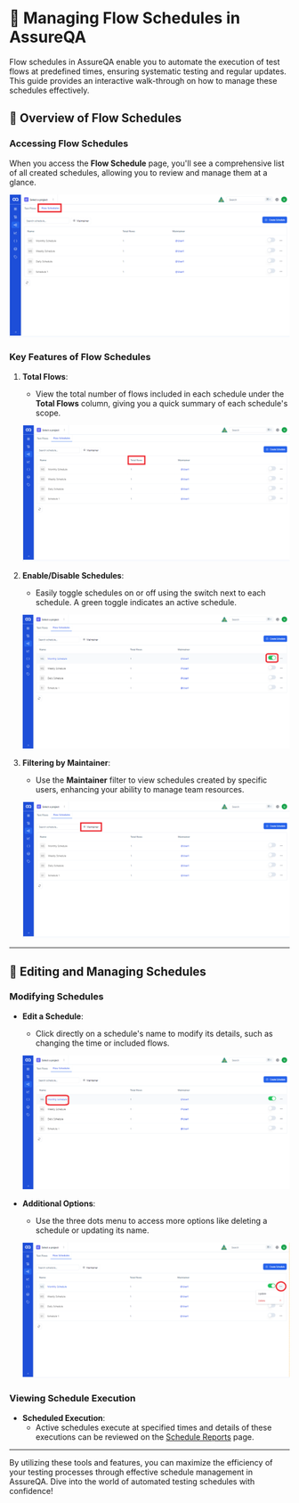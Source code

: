 # 🚀 Managing Flow Schedules in AssureQA

Flow schedules in AssureQA enable you to automate the execution of test flows at predefined times, ensuring systematic testing and regular updates. This guide provides an interactive walk-through on how to manage these schedules effectively.

## 📅 Overview of Flow Schedules

### Accessing Flow Schedules

When you access the **Flow Schedule** page, you'll see a comprehensive list of all created schedules, allowing you to review and manage them at a glance.

![Flow Schedules Overview](/images/FS%201.png)

### Key Features of Flow Schedules

1. **Total Flows**:
   - View the total number of flows included in each schedule under the **Total Flows** column, giving you a quick summary of each schedule's scope.

   ![Total Flows](/images/FS%202.png)

2. **Enable/Disable Schedules**:
   - Easily toggle schedules on or off using the switch next to each schedule. A green toggle indicates an active schedule.

   ![Toggle Schedule](/images/FS%203.1.png)

3. **Filtering by Maintainer**:
   - Use the **Maintainer** filter to view schedules created by specific users, enhancing your ability to manage team resources.

   ![Maintainer Filter](/images/FS%207.png)

---

## 🔄 Editing and Managing Schedules

### Modifying Schedules

- **Edit a Schedule**:
  - Click directly on a schedule's name to modify its details, such as changing the time or included flows.

  ![Edit Schedule](/images/FS%205.png)

- **Additional Options**:
  - Use the three dots menu to access more options like deleting a schedule or updating its name.

  ![Schedule Options](/images/FS%206.png)

### Viewing Schedule Execution

- **Scheduled Execution**:
  - Active schedules execute at specified times and details of these executions can be reviewed on the [Schedule Reports](#) page.

---



By utilizing these tools and features, you can maximize the efficiency of your testing processes through effective schedule management in AssureQA. Dive into the world of automated testing schedules with confidence!
